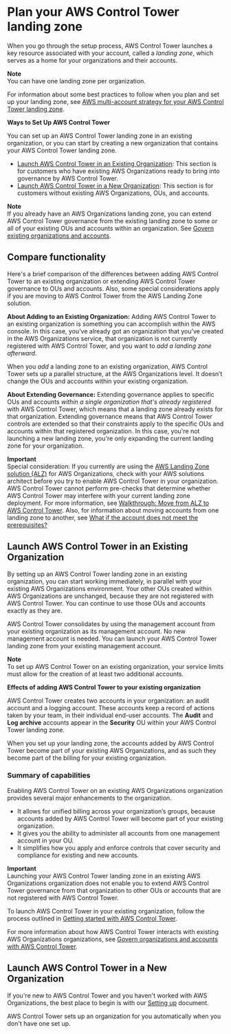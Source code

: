 # Plan your AWS Control Tower landing zone<a name="planning-your-deployment"></a>

When you go through the setup process, AWS Control Tower launches a key resource associated with your account, called a *landing zone*, which serves as a home for your organizations and their accounts\. 

**Note**  
You can have one landing zone per organization\.

For information about some best practices to follow when you plan and set up your landing zone, see [AWS multi\-account strategy for your AWS Control Tower landing zone](aws-multi-account-landing-zone.md)\.

**Ways to Set Up AWS Control Tower**

You can set up an AWS Control Tower landing zone in an existing organization, or you can start by creating a new organization that contains your AWS Control Tower landing zone\.
+ [Launch AWS Control Tower in an Existing Organization](#deploy-with-existing-orgs): This section is for customers who have existing AWS Organizations ready to bring into governance by AWS Control Tower\.
+ [Launch AWS Control Tower in a New Organization](#fresh-deployment-no-existing-orgs): This section is for customers without existing AWS Organizations, OUs, and accounts\.

**Note**  
If you already have an AWS Organizations landing zone, you can extend AWS Control Tower governance from the existing landing zone to some or all of your existing OUs and accounts within an organization\. See [Govern existing organizations and accounts](https://docs.aws.amazon.com/controltower/latest/userguide/importing-existing.html)\.

## Compare functionality<a name="functionality-comparison"></a>

Here's a brief comparison of the differences between adding AWS Control Tower to an existing organization or extending AWS Control Tower governance to OUs and accounts\. Also, some special considerations apply if you are moving to AWS Control Tower from the AWS Landing Zone solution\.

**About Adding to an Existing Organization:** Adding AWS Control Tower to an existing organization is something you can accomplish within the AWS console\. In this case, you’ve already got an organization that you’ve created in the AWS Organizations service, that organization is not currently registered with AWS Control Tower, and you want to *add a landing zone afterward*\.

When you *add* a landing zone to an existing organization, AWS Control Tower sets up a parallel structure, at the AWS Organizations level\. It doesn’t change the OUs and accounts within your existing organization\.

**About Extending Governance:** Extending governance applies to specific OUs and accounts *within a single organization that's already registered* with AWS Control Tower, which means that a landing zone already exists for that organization\. Extending governance means that AWS Control Tower controls are extended so that their constraints apply to the specific OUs and accounts within that registered organization\. In this case, you're not launching a new landing zone, you're only expanding the current landing zone for your organization\.

**Important**  
Special consideration: If you currently are using the [AWS Landing Zone solution \(ALZ\)](http://aws.amazon.com/solutions/implementations/aws-landing-zone/) for AWS Organizations, check with your AWS solutions architect before you try to enable AWS Control Tower in your organization\. AWS Control Tower cannot perform pre\-checks that determine whether AWS Control Tower may interfere with your current landing zone deployment\. For more information, see [Walkthrough: Move from ALZ to AWS Control Tower](alz-to-control-tower.md)\. Also, for information about moving accounts from one landing zone to another, see [What if the account does not meet the prerequisites?](enroll-account.md#fulfill-prerequisites)

## Launch AWS Control Tower in an Existing Organization<a name="deploy-with-existing-orgs"></a>

By setting up an AWS Control Tower landing zone in an existing organization, you can start working immediately, in parallel with your existing AWS Organizations environment\. Your other OUs created within AWS Organizations are unchanged, because they are not registered with AWS Control Tower\. You can continue to use those OUs and accounts exactly as they are\.

 AWS Control Tower consolidates by using the management account from your existing organization as its management account\. No new management account is needed\. You can launch your AWS Control Tower landing zone from your existing management account\.

**Note**  
To set up AWS Control Tower on an existing organization, your service limits must allow for the creation of at least two additional accounts\.

**Effects of adding AWS Control Tower to your existing organization**

AWS Control Tower creates two accounts in your organization: an audit account and a logging account\. These accounts keep a record of actions taken by your team, in their individual end\-user accounts\. The **Audit** and **Log archive** accounts appear in the **Security** OU within your AWS Control Tower landing zone\.

When you set up your landing zone, the accounts added by AWS Control Tower become part of your existing AWS Organizations, and as such they become part of the billing for your existing organization\.

### Summary of capabilities<a name="comparison-existing-and-not-existing-orgs"></a>

Enabling AWS Control Tower on an existing AWS Organizations organization provides several major enhancements to the organization\.
+ It allows for unified billing across your organization’s groups, because accounts added by AWS Control Tower will become part of your existing organization\.
+ It gives you the ability to administer all accounts from one management account in your OU\.
+ It simplifies how you apply and enforce controls that cover security and compliance for existing and new accounts\.

**Important**  
Launching your AWS Control Tower landing zone in an existing AWS Organizations organization does not enable you to extend AWS Control Tower governance from that organization to other OUs or accounts that are not registered with AWS Control Tower\.

To launch AWS Control Tower in your existing organization, follow the process outlined in [Getting started with AWS Control Tower](getting-started-with-control-tower.md)\.

For more information about how AWS Control Tower interacts with existing AWS Organizations organizations, see [Govern organizations and accounts with AWS Control Tower](existing-orgs.md)\.

## Launch AWS Control Tower in a New Organization<a name="fresh-deployment-no-existing-orgs"></a>

If you're new to AWS Control Tower and you haven't worked with AWS Organizations, the best place to begin is with our [Setting up](setting-up.md) document\.

AWS Control Tower sets up an organization for you automatically when you don't have one set up\.